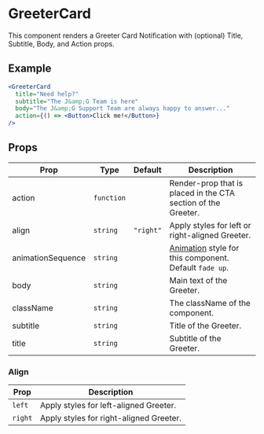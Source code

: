 # GreeterCard

This component renders a Greeter Card Notification with (optional) Title, Subtitle, Body, and Action props.

## Example

```jsx
<GreeterCard
  title="Need help?"
  subtitle="The J&amp;G Team is here"
  body="The J&amp;G Support Team are always happy to answer..."
  action={() => <Button>Click me!</Button>}
/>
```

## Props

| Prop              | Type       | Default   | Description                                                          |
| ----------------- | ---------- | --------- | -------------------------------------------------------------------- |
| action            | `function` |           | Render-prop that is placed in the CTA section of the Greeter.        |
| align             | `string`   | `"right"` | Apply styles for left or right-aligned Greeter.                      |
| animationSequence | `string`   |           | [Animation](../Animate) style for this component. Default `fade up`. |
| body              | `string`   |           | Main text of the Greeter.                                            |
| className         | `string`   |           | The className of the component.                                      |
| subtitle          | `string`   |           | Title of the Greeter.                                                |
| title             | `string`   |           | Subtitle of the Greeter.                                             |

### Align

| Prop    | Description                             |
| ------- | --------------------------------------- |
| `left`  | Apply styles for left-aligned Greeter.  |
| `right` | Apply styles for right-aligned Greeter. |
